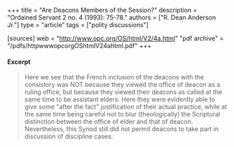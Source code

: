 +++
title = "Are Deacons Members of the Session?"
description = "Ordained Servant 2 no. 4 (1993): 75-78."
authors = ["R. Dean Anderson Jr."]
type = "article"
tags = ["polity discussions"]

[sources]
web = "http://www.opc.org/OS/html/V2/4a.html"
"pdf archive" = "/pdfs/httpwwwopcorgOShtmlV24ahtml.pdf"
+++

#### Excerpt

>  Here we see that the French inclusion of the deacons with the consistory was NOT because they viewed the office of deacon as a ruling office, but because they viewed their deacons as called at the same time to be assistant elders. Here they were evidently able to give some "after the fact" justification of their actual practice, while at the same time being careful not to blur (theologically) the Scriptural distinction between the office of elder and that of deacon. Nevertheless, this Synod still did not permit deacons to take part in discussion of discipline cases.